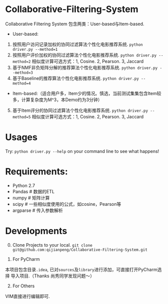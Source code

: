 # Collaborative-Filtering-System
Collaborative Filtering System
 包含两类：User-based与Item-based.

- User-based:
1. 按照用户访问记录加权的协同过滤算法个性化电影推荐系统. `python driver.py --method=1`
2. 按照用户评价加权的协同过滤算法个性化电影推荐系统. `python driver.py --method=2`
      相似度计算可选方式：1, Cosine. 2, Pearson. 3, Jaccard
3. 基于NMF非负矩阵分解的推荐算法个性化电影推荐系统. `python driver.py --method=3`
4. 基于Baseline的推荐算法个性化电影推荐系统. `python driver.py --method=4`

- Item-based:（适合用户多，Item少的情况。慎选，当前测试集集包含Item较多，计算复杂度为M^3，本Demo约为3分钟）
5. 基于Item评分的协同过滤算法个性化电影推荐系统. `python driver.py --method=5`
      相似度计算可选方式：1, Cosine. 2, Pearson. 3, Jaccard



# Usages
Try: `python driver.py --help` on your command line to see what happens!

# Requirements:
- Python 2.7
- Pandas # 数据的ETL
- numpy # 矩阵计算
- scipy # 一些相似度使用的公式，如cosine，Pearson等
- argparse # 传入参数解析

# Developments
0. Clone Projects to your local.
  `git clone git@github.com:qijianpeng/Collaborative-Filtering-System.git`

1. For PyCharm

 本项目包含目录`.idea`, 已对`sources`及`library`进行添加，可直接打开PyCharm选择
  导入项目.（Thanks 尚秀同学发现问题～）

2. For Others

 VIM直接进行编辑即可.

